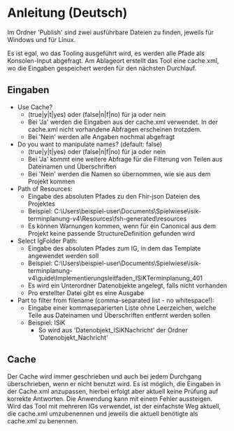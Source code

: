 ﻿<h1>Anleitung (Deutsch)</h1>

Im Ordner 'Publish' sind zwei ausführbare Dateien zu finden, jeweils für Windows und für Linux.

Es ist egal, wo das Tooling ausgeführt wird, es werden alle Pfade als Konsolen-Input abgefragt. Am Ablageort erstellt 
das Tool eine cache.xml, wo die Eingaben gespeichert werden für den nächsten Durchlauf.

<h2>Eingaben</h2>

- Use Cache?
  - (true|y|t|yes) oder (false|n|f|no) für ja oder nein
  - Bei 'Ja' werden die Eingaben aus der cache.xml verwendet. In der cache.xml nicht vorhandene Abfragen erscheinen trotzdem.
  - Bei 'Nein' werden alle Angaben nochmal abgefragt
- Do you want to manipulate names? (default: false)
  - (true|y|t|yes) oder (false|n|f|no) für ja oder nein
  - Bei 'Ja' kommt eine weitere Abfrage für die Filterung von Teilen aus Dateinamen und Überschriften
  - Bei 'Nein' werden die Namen so übernommen, wie sie aus dem Projekt kommen
- Path of Resources:
  - Eingabe des absoluten Pfades zu den Fhir-json Dateien des Projektes
  - Beispiel: C:\Users\beispiel-user\Documents\Spielwiese\isik-terminplanung-v4\Resources\fsh-generated\resources
  - Es können Warnungen kommen, wenn für ein Canonical aus dem Projekt keine passende StructureDefinition gefunden wird
- Select IgFolder Path:
  - Eingabe des absoluten Pfades zum IG, in dem das Template angewendet werden soll
  - Beispiel: C:\Users\beispiel-user\Documents\Spielwiese\isik-terminplanung-v4\guide\Implementierungsleitfaden_ISiKTerminplanung_401
  - Es wird ein Unterordner Datenobjekte angelegt, falls nicht vorhanden
  - Pro erstellter Datei gibt es eine Ausgabe
- Part to filter from filename (comma-separated list - no whitespace!):
  - Eingabe einer kommaseparierten Liste ohne Leerzeichen, welche Teile aus Dateinamen und Überschriften entfernt werden sollen
  - Beispiel: ISiK
    - So wird aus 'Datenobjekt_ISiKNachricht' der Ordner 'Datenobjekt_Nachricht'

<h2>Cache</h2>

Der Cache wird immer geschrieben und auch bei jedem Durchgang überschrieben, wenn er nicht benutzt wird. Es ist möglich, die 
Eingaben in der Cache.xml anzupassen, hierbei erfolgt aber aktuell keine Prüfung auf korrekte Antworten. Die Anwendung kann 
mit einem Fehler aussteigen.
Wird das Tool mit mehreren IGs verwendet, ist der einfachste Weg aktuell, die cache.xml umzubenennen und jeweils die aktuell 
benötigte als cache.xml zu benennen.